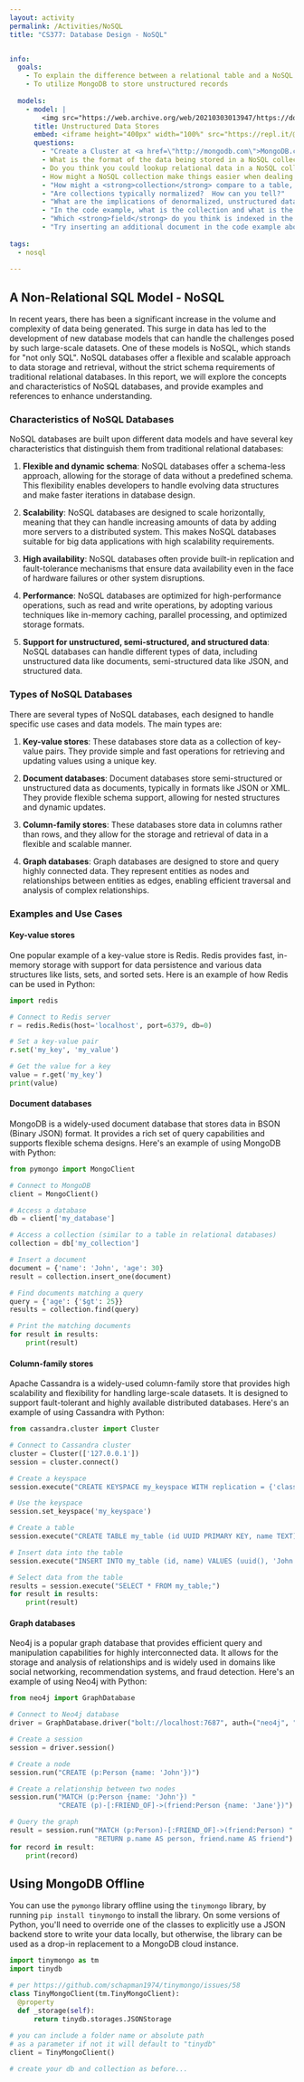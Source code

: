 ```yaml
---
layout: activity
permalink: /Activities/NoSQL
title: "CS377: Database Design - NoSQL"


info:
  goals: 
    - To explain the difference between a relational table and a NoSQL Collection
    - To utilize MongoDB to store unstructured records
    
  models:
    - model: |
        <img src="https://web.archive.org/web/20210303013947/https://docs.mongodb.com/manual/_images/crud-annotated-collection.bakedsvg.svg" alt="MongoDB Collections from mongodb.com" />
      title: Unstructured Data Stores
      embed: <iframe height="400px" width="100%" src="https://repl.it/@BillJr99/PythonMongoDBExample?lite=true" scrolling="no" frameborder="no" allowtransparency="true" allowfullscreen="true" sandbox="allow-forms allow-pointer-lock allow-popups allow-same-origin allow-scripts allow-modals"></iframe>        
      questions:
        - "Create a Cluster at <a href=\"http://mongodb.com\">MongoDB.com</a>, and a user to access it.  Allow network access, and click the <code>Connect</code> button to obtain a database connection string.  The repl.it example code comments contain instructions on how to pass the database parameters (like the password) as environment variables, so that you do not have to embed them in your program code.  Run the given example against your collection."
        - What is the format of the data being stored in a NoSQL collection?
        - Do you think you could lookup relational data in a NoSQL collection?  Why or why not?
        - How might a NoSQL collection make things easier when dealing with a web service that communicates JSON between the browser and the server?
        - "How might a <strong>collection</strong> compare to a table, and what is a <strong>document</strong> in this model?"
        - "Are collections typically normalized?  How can you tell?"
        - "What are the implications of denormalized, unstructured data stores?"
        - "In the code example, what is the collection and what is the document?"
        - "Which <strong>field</strong> do you think is indexed in the collection?"
        - "Try inserting an additional document in the code example above, but with a different set of fields.  Does it work?  Based on this, do NoSQL collections have schemas?"
        
tags:
  - nosql
  
---
```


## A Non-Relational SQL Model - NoSQL

In recent years, there has been a significant increase in the volume and complexity of data being generated. This surge in data has led to the development of new database models that can handle the challenges posed by such large-scale datasets. One of these models is NoSQL, which stands for "not only SQL". NoSQL databases offer a flexible and scalable approach to data storage and retrieval, without the strict schema requirements of traditional relational databases. In this report, we will explore the concepts and characteristics of NoSQL databases, and provide examples and references to enhance understanding.

### Characteristics of NoSQL Databases

NoSQL databases are built upon different data models and have several key characteristics that distinguish them from traditional relational databases:

1. **Flexible and dynamic schema**: NoSQL databases offer a schema-less approach, allowing for the storage of data without a predefined schema. This flexibility enables developers to handle evolving data structures and make faster iterations in database design.

2. **Scalability**: NoSQL databases are designed to scale horizontally, meaning that they can handle increasing amounts of data by adding more servers to a distributed system. This makes NoSQL databases suitable for big data applications with high scalability requirements.

3. **High availability**: NoSQL databases often provide built-in replication and fault-tolerance mechanisms that ensure data availability even in the face of hardware failures or other system disruptions.

4. **Performance**: NoSQL databases are optimized for high-performance operations, such as read and write operations, by adopting various techniques like in-memory caching, parallel processing, and optimized storage formats.

5. **Support for unstructured, semi-structured, and structured data**: NoSQL databases can handle different types of data, including unstructured data like documents, semi-structured data like JSON, and structured data.

### Types of NoSQL Databases

There are several types of NoSQL databases, each designed to handle specific use cases and data models. The main types are:

1. **Key-value stores**: These databases store data as a collection of key-value pairs. They provide simple and fast operations for retrieving and updating values using a unique key.

2. **Document databases**: Document databases store semi-structured or unstructured data as documents, typically in formats like JSON or XML. They provide flexible schema support, allowing for nested structures and dynamic updates.

3. **Column-family stores**: These databases store data in columns rather than rows, and they allow for the storage and retrieval of data in a flexible and scalable manner.

4. **Graph databases**: Graph databases are designed to store and query highly connected data. They represent entities as nodes and relationships between entities as edges, enabling efficient traversal and analysis of complex relationships.

### Examples and Use Cases

#### Key-value stores

One popular example of a key-value store is Redis. Redis provides fast, in-memory storage with support for data persistence and various data structures like lists, sets, and sorted sets. Here is an example of how Redis can be used in Python:

```python
import redis

# Connect to Redis server
r = redis.Redis(host='localhost', port=6379, db=0)

# Set a key-value pair
r.set('my_key', 'my_value')

# Get the value for a key
value = r.get('my_key')
print(value)
```

#### Document databases

MongoDB is a widely-used document database that stores data in BSON (Binary JSON) format. It provides a rich set of query capabilities and supports flexible schema designs. Here's an example of using MongoDB with Python:

```python
from pymongo import MongoClient

# Connect to MongoDB
client = MongoClient()

# Access a database
db = client['my_database']

# Access a collection (similar to a table in relational databases)
collection = db['my_collection']

# Insert a document
document = {'name': 'John', 'age': 30}
result = collection.insert_one(document)

# Find documents matching a query
query = {'age': {'$gt': 25}}
results = collection.find(query)

# Print the matching documents
for result in results:
    print(result)
```

#### Column-family stores

Apache Cassandra is a widely-used column-family store that provides high scalability and flexibility for handling large-scale datasets. It is designed to support fault-tolerant and highly available distributed databases. Here's an example of using Cassandra with Python:

```python
from cassandra.cluster import Cluster

# Connect to Cassandra cluster
cluster = Cluster(['127.0.0.1'])
session = cluster.connect()

# Create a keyspace
session.execute("CREATE KEYSPACE my_keyspace WITH replication = {'class': 'SimpleStrategy', 'replication_factor': 1};")

# Use the keyspace
session.set_keyspace('my_keyspace')

# Create a table
session.execute("CREATE TABLE my_table (id UUID PRIMARY KEY, name TEXT);")

# Insert data into the table
session.execute("INSERT INTO my_table (id, name) VALUES (uuid(), 'John');")

# Select data from the table
results = session.execute("SELECT * FROM my_table;")
for result in results:
    print(result)
```

#### Graph databases

Neo4j is a popular graph database that provides efficient query and manipulation capabilities for highly interconnected data. It allows for the storage and analysis of relationships and is widely used in domains like social networking, recommendation systems, and fraud detection. Here's an example of using Neo4j with Python:

```python
from neo4j import GraphDatabase

# Connect to Neo4j database
driver = GraphDatabase.driver("bolt://localhost:7687", auth=("neo4j", "password"))

# Create a session
session = driver.session()

# Create a node
session.run("CREATE (p:Person {name: 'John'})")

# Create a relationship between two nodes
session.run("MATCH (p:Person {name: 'John'}) "
            "CREATE (p)-[:FRIEND_OF]->(friend:Person {name: 'Jane'})")

# Query the graph
result = session.run("MATCH (p:Person)-[:FRIEND_OF]->(friend:Person) "
                     "RETURN p.name AS person, friend.name AS friend")
for record in result:
    print(record)
```

## Using MongoDB Offline

You can use the `pymongo` library offline using the `tinymongo` library, by running `pip install tinymongo` to install the library.  On some versions of Python, you'll need to override one of the classes to explicitly use a JSON backend store to write your data locally, but otherwise, the library can be used as a drop-in replacement to a MongoDB cloud instance.

```python
import tinymongo as tm
import tinydb

# per https://github.com/schapman1974/tinymongo/issues/58
class TinyMongoClient(tm.TinyMongoClient):
  @property
  def _storage(self):
      return tinydb.storages.JSONStorage
    
# you can include a folder name or absolute path
# as a parameter if not it will default to "tinydb"
client = TinyMongoClient()

# create your db and collection as before...
```
